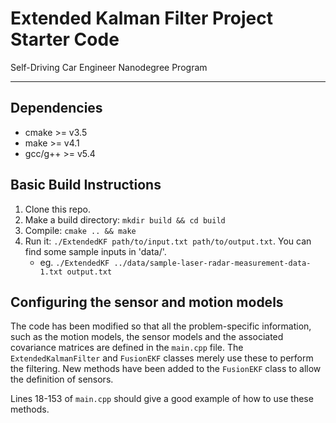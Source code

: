 # Extended Kalman Filter Project Starter Code
Self-Driving Car Engineer Nanodegree Program

---

## Dependencies

* cmake >= v3.5
* make >= v4.1
* gcc/g++ >= v5.4

## Basic Build Instructions

1. Clone this repo.
2. Make a build directory: `mkdir build && cd build`
3. Compile: `cmake .. && make`
4. Run it: `./ExtendedKF path/to/input.txt path/to/output.txt`. You can find
   some sample inputs in 'data/'.
    - eg. `./ExtendedKF ../data/sample-laser-radar-measurement-data-1.txt output.txt`

## Configuring the sensor and motion models

The code has been modified so that all the problem-specific information, such as the motion models,
the sensor models and the associated covariance matrices are defined in the `main.cpp` file. 
The `ExtendedKalmanFilter` and `FusionEKF` classes merely use these to perform the filtering. New methods have been added to the `FusionEKF` class to allow the definition of sensors. 

Lines 18-153 of `main.cpp` should give a good example of how to use these methods. 